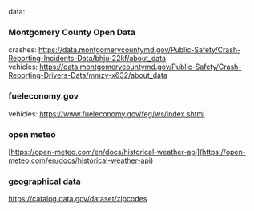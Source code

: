 data:

### Montgomery County Open Data
crashes: https://data.montgomerycountymd.gov/Public-Safety/Crash-Reporting-Incidents-Data/bhju-22kf/about_data <br>
vehicles: https://data.montgomerycountymd.gov/Public-Safety/Crash-Reporting-Drivers-Data/mmzv-x632/about_data <br>

### fueleconomy.gov
vehicles: https://www.fueleconomy.gov/feg/ws/index.shtml

### open meteo
[https://open-meteo.com/en/docs/historical-weather-api](https://open-meteo.com/en/docs/historical-weather-api)

### geographical data
https://catalog.data.gov/dataset/zipcodes

